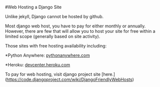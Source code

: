 #Web Hosting a Django Site

Unlike jekyll, Django cannot be hosted by github.

Most django web host, you have to pay for either monthly or annually. However, there are few that will allow you to host your site for free within a limited scope (generally based on site activity).

Those sites with free hosting availability including:

*Python Anywhere:  [pythonanywhere.com](https://www.pythonanywhere.com/pricing/)

*Heroku: [devcenter.heroku.com](https://devcenter.heroku.com/articles/getting-started-with-django)

To pay for web hosting, visit django project site [here.] (https://code.djangoproject.com/wiki/DjangoFriendlyWebHosts)
